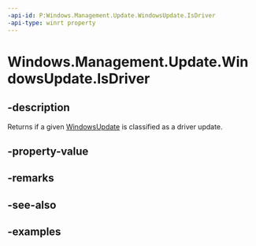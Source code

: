 ```yaml
---
-api-id: P:Windows.Management.Update.WindowsUpdate.IsDriver
-api-type: winrt property
---
```


# Windows.Management.Update.WindowsUpdate.IsDriver

<!--
public bool IsDriver { get; }
-->


## -description
Returns if a given [WindowsUpdate](./windowsupdate.md) is classified as a driver update.

## -property-value

## -remarks

## -see-also

## -examples


